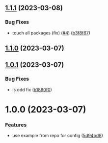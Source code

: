 ## [1.1.1](https://github.com/Weetbix/nx-monorepo-example/compare/is-odd-v1.1.0...is-odd-v1.1.1) (2023-03-08)


### Bug Fixes

* touch all packages (fix) ([#4](https://github.com/Weetbix/nx-monorepo-example/issues/4)) ([b3f8f67](https://github.com/Weetbix/nx-monorepo-example/commit/b3f8f67461b42c927f0e858e6be06e79f6b53f36))

## [1.1.0](https://github.com/Weetbix/nx-monorepo-example/compare/is-odd-v1.0.1...is-odd-v1.1.0) (2023-03-07)

## [1.0.1](https://github.com/Weetbix/nx-monorepo-example/compare/is-odd-v1.0.0...is-odd-v1.0.1) (2023-03-07)


### Bug Fixes

* is odd fix ([b1880f0](https://github.com/Weetbix/nx-monorepo-example/commit/b1880f00b9d59afe6c2608cd2aaed4da92c61a34))

# 1.0.0 (2023-03-07)


### Features

* use example from repo for config ([5d94bd8](https://github.com/Weetbix/nx-monorepo-example/commit/5d94bd88da53a29bf77693b31d6287be2bc12c54))
